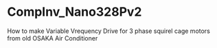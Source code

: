 # CompInv_Nano328Pv2
How to make Variable Vrequency Drive for 3 phase squirel cage motors from old OSAKA Air Conditioner 
